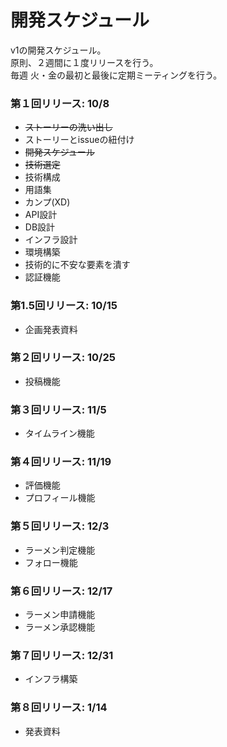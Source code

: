 # 開発スケジュール
v1の開発スケジュール。  
原則、２週間に１度リリースを行う。  
毎週 火・金の最初と最後に定期ミーティングを行う。

### 第１回リリース: 10/8
- ~~ストーリーの洗い出し~~
- ストーリーとissueの紐付け
- ~~開発スケジュール~~
- ~~技術選定~~
- 技術構成
- 用語集
- カンプ(XD)
- API設計
- DB設計
- インフラ設計
- 環境構築
- 技術的に不安な要素を潰す
- 認証機能

### 第1.5回リリース: 10/15
- 企画発表資料

### 第２回リリース: 10/25
- 投稿機能

### 第３回リリース: 11/5
- タイムライン機能

### 第４回リリース: 11/19
- 評価機能
- プロフィール機能

### 第５回リリース: 12/3
- ラーメン判定機能
- フォロー機能

### 第６回リリース: 12/17
- ラーメン申請機能
- ラーメン承認機能

### 第７回リリース: 12/31
- インフラ構築

### 第８回リリース: 1/14
- 発表資料
